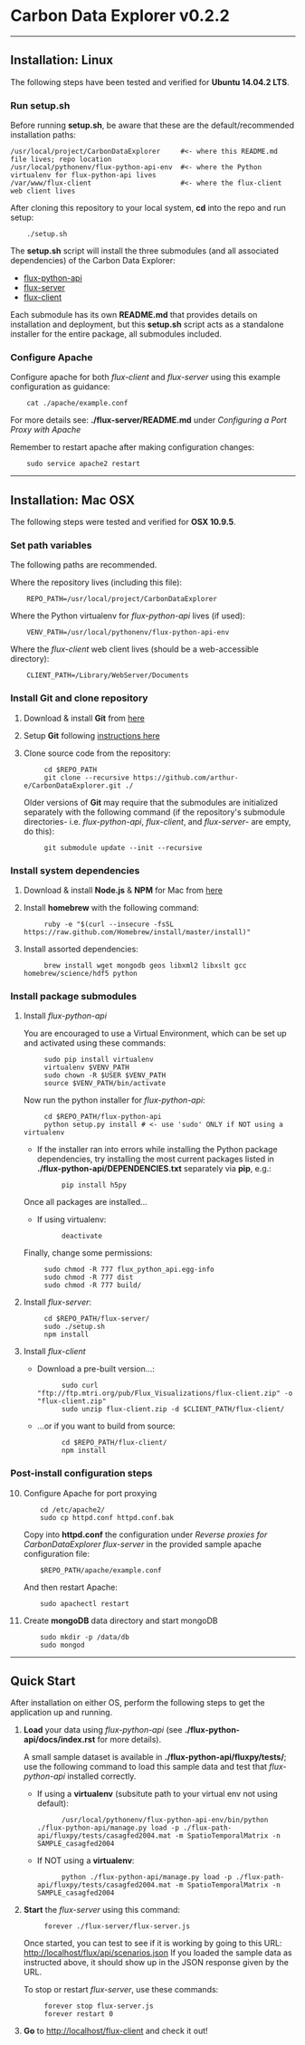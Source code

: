 Carbon Data Explorer v0.2.2
===========================

* * * * * * * * * * * * * * * * * * * * * * * * * * * * * * * * * * * * * * * 

Installation: Linux
-------------------


The following steps have been tested and verified for **Ubuntu 14.04.2 LTS**.

### Run setup.sh

Before running **setup.sh**, be aware that these are the default/recommended installation paths:

    /usr/local/project/CarbonDataExplorer     #<- where this README.md file lives; repo location
    /usr/local/pythonenv/flux-python-api-env  #<- where the Python virtualenv for flux-python-api lives
    /var/www/flux-client                      #<- where the flux-client web client lives

After cloning this repository to your local system, **cd** into the repo and run
setup:

        ./setup.sh

The **setup.sh** script will install the three submodules (and all associated
dependencies) of the Carbon Data Explorer:

* [flux-python-api](https://github.com/arthur-e/flux-client)
* [flux-server](https://github.com/arthur-e/flux-server)
* [flux-client](https://github.com/arthur-e/flux-python-api)

Each submodule has its own **README.md** that provides details on installation
and deployment, but this **setup.sh** script acts as a standalone installer for
the entire package, all submodules included.
    
    
### Configure Apache

Configure apache for both *flux-client* and *flux-server* using this example configuration as guidance:

        cat ./apache/example.conf

For more details see: **./flux-server/README.md** under *Configuring a Port Proxy with Apache*

Remember to restart apache after making configuration changes:

        sudo service apache2 restart


* * * * * * * * * * * * * * * * * * * * * * * * * * * * * * * * * * * * * * * *

Installation: Mac OSX
---------------------

The following steps were tested and verified for **OSX 10.9.5**.

### Set path variables

The following paths are recommended.

Where the repository lives (including this file):

        REPO_PATH=/usr/local/project/CarbonDataExplorer     
    
Where the Python virtualenv for *flux-python-api* lives (if used):

        VENV_PATH=/usr/local/pythonenv/flux-python-api-env 

Where the *flux-client* web client lives (should be a web-accessible directory):

        CLIENT_PATH=/Library/WebServer/Documents

### Install Git and clone repository

1. Download & install **Git** from [here](http://git-scm.com/download/mac)

2. Setup **Git** following [instructions here](https://help.github.com/articles/set-up-git)

3. Clone source code from the repository:

            cd $REPO_PATH
            git clone --recursive https://github.com/arthur-e/CarbonDataExplorer.git ./
        
    Older versions of **Git** may require that the submodules are initialized separately with the following command (if the repository's submodule directories- i.e. *flux-python-api*, *flux-client*, and *flux-server*- are empty, do this):

            git submodule update --init --recursive

### Install system dependencies

1. Download & install **Node.js** & **NPM** for Mac from [here](http://nodejs.org/download/)

2. Install **homebrew** with the following command:

            ruby -e "$(curl --insecure -fsSL https://raw.github.com/Homebrew/install/master/install)"

3. Install assorted dependencies:

            brew install wget mongodb geos libxml2 libxslt gcc homebrew/science/hdf5 python

### Install package submodules
    
1. Install *flux-python-api*

    You are encouraged to use a Virtual Environment, which can be set up and activated using these commands:

            sudo pip install virtualenv
            virtualenv $VENV_PATH
            sudo chown -R $USER $VENV_PATH
            source $VENV_PATH/bin/activate
    
    Now run the python installer for *flux-python-api*:
    
            cd $REPO_PATH/flux-python-api
            python setup.py install # <- use 'sudo' ONLY if NOT using a virtualenv
    
    * If the installer ran into errors while installing the Python package dependencies, try installing the most current packages listed in **./flux-python-api/DEPENDENCIES.txt** separately via **pip**, e.g.:
    
                pip install h5py
    
    Once all packages are installed...
    
    * If using virtualenv:
    
                deactivate

    Finally, change some permissions:
    
            sudo chmod -R 777 flux_python_api.egg-info
            sudo chmod -R 777 dist
            sudo chmod -R 777 build/

2. Install *flux-server*:

            cd $REPO_PATH/flux-server/
            sudo ./setup.sh
            npm install
    
3. Install *flux-client*
    
    * Download a pre-built version...:

                sudo curl "ftp://ftp.mtri.org/pub/Flux_Visualizations/flux-client.zip" -o "flux-client.zip"
                sudo unzip flux-client.zip -d $CLIENT_PATH/flux-client/
    
    * ...or if you want to build from source:

                cd $REPO_PATH/flux-client/
                npm install

### Post-install configuration steps

10. Configure Apache for port proxying
  
            cd /etc/apache2/
            sudo cp httpd.conf httpd.conf.bak

     Copy into **httpd.conf** the configuration under *Reverse proxies for CarbonDataExplorer flux-server* in the provided sample apache configuration file:
    
            $REPO_PATH/apache/example.conf

    And then restart Apache:
    
            sudo apachectl restart
    
11. Create **mongoDB** data directory and start mongoDB
  
            sudo mkdir -p /data/db
            sudo mongod
    
    
* * * * * * * * * * * * * * * * * * * * * * * * * * * * * * * * * * * * * * * 
    
Quick Start
-----------

After installation on either OS, perform the following steps to get the application up and running.

1. **Load** your data using *flux-python-api* (see **./flux-python-api/docs/index.rst** for more details).

    A small sample dataset is available in **./flux-python-api/fluxpy/tests/**; use the following command to load this sample data and test that *flux-python-api* installed correctly.

    * If using a **virtualenv** (subsitute path to your virtual env not using default):
    
                /usr/local/pythonenv/flux-python-api-env/bin/python ./flux-python-api/manage.py load -p ./flux-path-api/fluxpy/tests/casagfed2004.mat -m SpatioTemporalMatrix -n SAMPLE_casagfed2004

    * If NOT using a **virtualenv**:
    
                python ./flux-python-api/manage.py load -p ./flux-path-api/fluxpy/tests/casagfed2004.mat -m SpatioTemporalMatrix -n SAMPLE_casagfed2004
        
2. **Start** the *flux-server* using this command:

            forever ./flux-server/flux-server.js
    
    Once started, you can test to see if it is working by going to this URL: [http://localhost/flux/api/scenarios.json](http://localhost/flux/api/scenarios.json)
    If you loaded the sample data as instructed above, it should show up in the 
    JSON response given by the URL.
    
    To stop or restart *flux-server*, use these commands:
    
            forever stop flux-server.js
            forever restart 0
    
3. **Go** to [http://localhost/flux-client](http://localhost/flux-client) and check it out!
